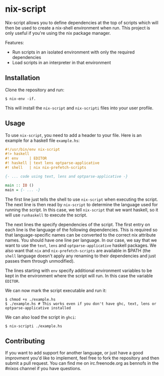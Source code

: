 nix-script
==========

Nix-script allows you to define dependencies at the top of scripts which will then be used to create a nix-shell environment when run. This project is only useful if you're using the nix package manager.

Features:

  * Run scripts in an isolated environment with only the required dependencies
  * Load scripts in an interpreter in that environment

Installation
-------------

Clone the repository and run:

```
$ nix-env -if.
```

This will install the `nix-script` and `nix-scripti` files into your user profile.

Usage
-----

To use `nix-script`, you need to add a header to your file. Here is an example for a haskell file `example.hs`:

```haskell
#!/usr/bin/env nix-script
#!> haskell
#! env     | EDITOR
#! haskell | text lens optparse-applicative
#! shell   | nix nix-prefetch-scripts

{- ... code using text, lens and optparse-applicative -}

main :: IO ()
main = {- ... -}
```

The first line just tells the shell to use `nix-script` when executing the script. The next line is then read by `nix-script` to determine the language used for running the script. In this case, we tell `nix-script` that we want haskell, so it will use `runhaskell` to execute the script.

The next lines the specify dependencies of the script. The first entry on each line is the language of the following dependencies. This is required so that language-specific names can be converted to the correct nix attribute names. You should have one line per language. In our case, we say that we want to use the `text`, `lens` and `optparse-applicative` haskell packages. We also want that `nix` and `nix-prefetch-scripts` are available in $PATH (the `shell` language doesn't apply any renaming to their dependencies and just passes them through unmodified).

The lines starting with `env` specify additional environment variables to be kept in the environment where the script will run. In this case the variable `EDITOR`.

We can now mark the script executable and run it:

```
$ chmod +x ./example.hs
$ ./example.hs # This works even if you don't have ghc, text, lens or optparse-applicative installed
```

We can also load the script in `ghci`:

```
$ nix-scripti ./example.hs
```

Contributing
------------

If you want to add support for another language, or just have a good improvment you'd like to implement, feel free to fork the repository and then submit a pull request. You can find me on irc.freenode.org as bennofs in the #nixos channel if you have questions.

